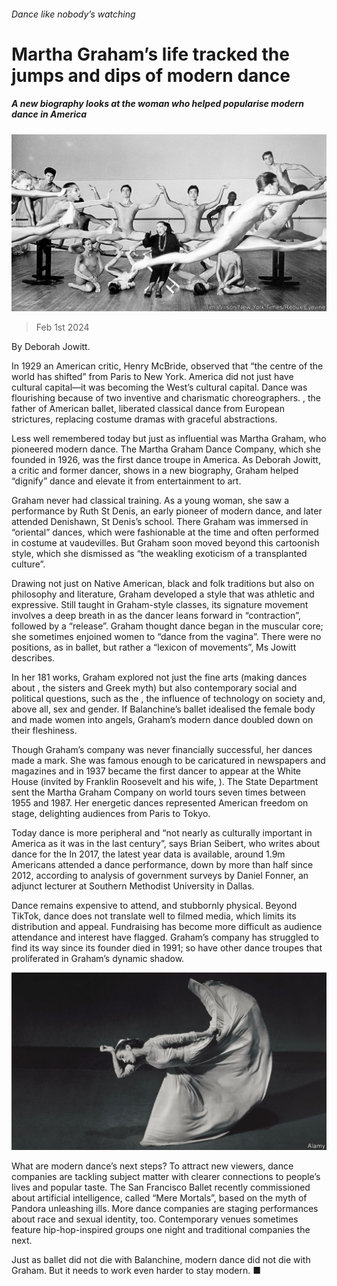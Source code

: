 ###### Dance like nobody’s watching

# Martha Graham’s life tracked the jumps and dips of modern dance 

##### A new biography looks at the woman who helped popularise modern dance in America 

![image](images/20240203_CUP001.jpg) 

> Feb 1st 2024 

 By Deborah Jowitt.

In 1929 an American critic, Henry McBride, observed that “the centre of the world has shifted” from Paris to New York. America did not just have cultural capital—it was becoming the West’s cultural capital. Dance was flourishing because of two inventive and charismatic choreographers. , the father of American ballet, liberated classical dance from European strictures, replacing costume dramas with graceful abstractions. 

Less well remembered today but just as influential was Martha Graham, who pioneered modern dance. The Martha Graham Dance Company, which she founded in 1926, was the first dance troupe in America. As Deborah Jowitt, a critic and former dancer, shows in a new biography, Graham helped “dignify” dance and elevate it from entertainment to art. 

Graham never had classical training. As a young woman, she saw a performance by Ruth St Denis, an early pioneer of modern dance, and later attended Denishawn, St Denis’s school. There Graham was immersed in “oriental” dances, which were fashionable at the time and often performed in costume at vaudevilles. But Graham soon moved beyond this cartoonish style, which she dismissed as “the weakling exoticism of a transplanted culture”. 

Drawing not just on Native American, black and folk traditions but also on philosophy and literature, Graham developed a style that was athletic and expressive. Still taught in Graham-style classes, its signature movement involves a deep breath in as the dancer leans forward in “contraction”, followed by a “release”. Graham thought dance began in the muscular core; she sometimes enjoined women to “dance from the vagina”. There were no positions, as in ballet, but rather a “lexicon of movements”, Ms Jowitt describes.

In her 181 works, Graham explored not just the fine arts (making dances about , the  sisters and Greek myth) but also contemporary social and political questions, such as the , the influence of technology on society and, above all, sex and gender. If Balanchine’s ballet idealised the female body and made women into angels, Graham’s modern dance doubled down on their fleshiness. 

Though Graham’s company was never financially successful, her dances made a mark. She was famous enough to be caricatured in newspapers and magazines and in 1937 became the first dancer to appear at the White House (invited by Franklin Roosevelt and his wife, ). The State Department sent the Martha Graham Company on world tours seven times between 1955 and 1987. Her energetic dances represented American freedom on stage, delighting audiences from Paris to Tokyo.

Today dance is more peripheral and “not nearly as culturally important in America as it was in the last century”, says Brian Seibert, who writes about dance for the  In 2017, the latest year data is available, around 1.9m Americans attended a dance performance, down by more than half since 2012, according to analysis of government surveys by Daniel Fonner, an adjunct lecturer at Southern Methodist University in Dallas.

Dance remains expensive to attend, and stubbornly physical. Beyond TikTok, dance does not translate well to filmed media, which limits its distribution and appeal. Fundraising has become more difficult as audience attendance and interest have flagged. Graham’s company has struggled to find its way since its founder died in 1991; so have other dance troupes that proliferated in Graham’s dynamic shadow. 

![image](images/20240203_CUP504.jpg) 


What are modern dance’s next steps? To attract new viewers, dance companies are tackling subject matter with clearer connections to people’s lives and popular taste. The San Francisco Ballet recently commissioned  about artificial intelligence, called “Mere Mortals”, based on the myth of Pandora unleashing ills. More dance companies are staging performances about race and sexual identity, too. Contemporary venues sometimes feature hip-hop-inspired groups one night and traditional companies the next. 

Just as ballet did not die with Balanchine, modern dance did not die with Graham. But it needs to work even harder to stay modern. ■


